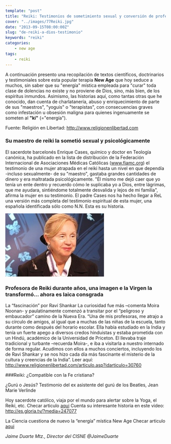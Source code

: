 ```yaml
---
template: "post"
title: "Reiki: Testimonios de sometimiento sexual y conversión de profesora de reiki a Dios"
cover: "../images/77Reiki.jpg"
date: "2013-09-15T08:00:00Z"
slug: "de-reiki-a-dios-testimonio"
keywords: "reiki"
categories: 
    - new age
tags: 
    - reiki
---
```



A continuación presento una recopilación de textos científicos, doctrinarios y testimoniales sobre esta popular terapia **New Age** que hoy seduce a muchos, sin saber que su "energía" mística empleada para "curar" toda clase de dolencias no existe y no proviene de Dios, sino, más bien, de los espíritus inmundos. Asimismo, las historias aquí, como tantas otras que he conocido, dan cuenta de charlatanería, abuso y enriquecimiento de parte de sus "maestros", "yoguis" o "terapistas", con consecuencias graves como infestación u obsesión maligna para quienes ingenuamente se someten al **"ki"** (="energía").

Fuente: Religión en Libertad: <http://www.religionenlibertad.com>

### Su maestro de reiki la sometió sexual y psicológicamente
El sacerdote barcelonés Enrique Cases, químico y doctor en Teología canónica, ha publicado en la lista de distribución de la Federación Internacional de Asociaciones Médicas Católicas (www.fiamc.org) el testimonio de una mujer atrapada en el reiki hasta un nivel en que dependía -incluso sexualmente- de su "maestro", gastaba grandes cantidades de dinero y era maltratada psicológicamente.
"Él mismo me dejó caer que yo tenía un ente dentro y recuerdo cómo le suplicaba yo a Dios, entre lágrimas, que me ayudara, sintiéndome totalmente desvalida y lejos de mi familia", afirma la mujer en su testimonio. El padre Cases nos ha hecho llegar a ReL una versión más completa del testimonio espiritual de esta mujer, una española identificada sólo como N.N. Esta es su historia.  

![Reiki](../images/77Reiki.jpg)  

### Profesora de Reiki durante años, una imagen e la Virgen la transformó… ahora es laica consgrada
La “fascinación” por Raví Shankar
La curiosidad fue más –comenta Moira Noonan- y paulatinamente comenzó a transitar por el “peligroso y embaucador” camino de la Nueva Era. “Una de mis profesoras, me atrajo a su círculo de amigos, al igual que a muchas de las niñas de la escuela, tanto durante como después del horario escolar. Ella había estudiado en la India y tenía un fuerte apego a diversos credos hinduistas y estaba prometida con un Hindú, académico de la Universidad de Priceton.
El llevaba traje tradicional y turbante –recuerda Moira-, e iba a visitarla a nuestro internado de forma regular. Acudimos con ellos a muchos conciertos, incluyendo los de Ravi Shankar y se nos hizo cada día más fascinante el misterio de la cultura y creencias de la India”.
Leer aquí: <http://www.religionenlibertad.com/articulo.asp?idarticulo=30760>


###Reiki: ¿Compatible con la Fe cristiana?

¿Gurú o Jesús? Testimonio del ex asistente del gurú de los Beatles, Jean Marie Verlinde

Hoy sacerdote católico, viaja por el mundo para alertar sobre la Yoga, el Reiki, etc. 
Checar articulo [aqui](/de-guru-a-sacerdote)
Cuenta su interesante historia en este video: <http://es.gloria.tv/?media=247077>


La Ciencia cuestiona de nuevo la “energía” mística New Age
Checar articulo [aqui](/energia-new-age)

*Jaime Duarte Mtz., Director del CISNE*
*@JaimeDuarte*